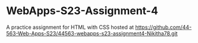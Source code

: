 # WebApps-S23-Assignment-4
A practice assignment for HTML with CSS
hosted at https://github.com/44-563-Web-Apps-S23/44563-webapps-s23-assignment4-Nikitha78.git
